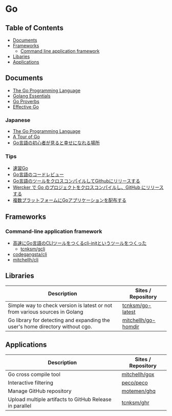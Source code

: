 Go
================================================================================


Table of Contents
--------------------------------------------------------------------------------

- [Documents](#documents)
- [Frameworks](#frameworks)
    - [Command line application framework](#command-line-application-framework)
- [Libaries](#libraries)
- [Applications](#applications)


Documents
--------------------------------------------------------------------------------

- [The Go Programming Language](https://golang.org)
- [Golang Essentials](https://gist.github.com/Integralist/53f6dc643fd0227c6606)
- [Go Proverbs](http://go-proverbs.github.io/)
- [Effective Go](http://golang-jp.org/doc/effective_go.html)

### Japanese

- [The Go Programming Language](https://golang-jp.org)
- [A Tour of Go](http://go-tour-jp.appspot.com/)
- [Go言語の初心者が見ると幸せになれる場所](http://qiita.com/tenntenn/items/0e33a4959250d1a55045)


### Tips

- [速習Go](https://gist.github.com/monochromegane/8bb73390f2ebd9d325f4)
- [Go言語のコードレビュー](http://deeeet.com/writing/2014/05/26/go-code-review/)
- [Go言語のツールをクロスコンパイルしてGithubにリリースする](http://deeeet.com/writing/2014/07/23/github-release/)
- [Wercker で Go のプロジェクトをクロスコンパイルし、GitHub にリリースする](http://motemen.hatenablog.com/entry/2014/06/27/xcompile-go-and-release-to-github-with-wercker)
- [複数プラットフォームにGoアプリケーションを配布する](http://deeeet.com/writing/2014/05/19/gox/)


Frameworks
--------------------------------------------------------------------------------

### Command-line application framework

- [高速にGo言語のCLIツールをつくるcli-initというツールをつくった](http://deeeet.com/writing/2014/06/22/cli-init/)
  - [tcnksm/gcli](https://github.com/tcnksm/gcli)
- [codegangsta/cli](https://github.com/codegangsta/cli)
- [mitchellh/cli](https://github.com/mitchellh/cli)


Libraries
--------------------------------------------------------------------------------

Description              | Sites / Repository
------------------------ | -----------------------------------------------------
Simple way to check version is latest or not from various sources in Golang  | [tcnksm/go-latest](https://github.com/tcnksm/ghr)
Go library for detecting and expanding the user's home directory without cgo. | [mitchellh/go-homdir](https://github.com/mitchellh/go-homedir)


Applications
--------------------------------------------------------------------------------

Description              | Sites / Repository
------------------------ | -----------------------------------------------------
Go cross compile tool    | [mitchellh/gox](https://github.com/mitchellh/gox)
Interactive filtering    | [peco/peco](https://github.com/peco/peco)
Manage GitHub repository | [motemen/ghq](https://github.com/motemen/ghq)
Upload multiple artifacts to GitHub Release in parallel | [tcnksm/ghr](https://github.com/tcnksm/ghr)

